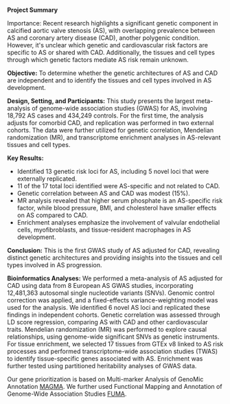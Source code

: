 **Project Summary**

Importance:
Recent research highlights a significant genetic component in calcified aortic valve stenosis (AS), with overlapping prevalence between AS and coronary artery disease (CAD), another polygenic condition. However, it's unclear which genetic and cardiovascular risk factors are specific to AS or shared with CAD. Additionally, the tissues and cell types through which genetic factors mediate AS risk remain unknown.

**Objective:**
To determine whether the genetic architectures of AS and CAD are independent and to identify the tissues and cell types involved in AS development.

**Design, Setting, and Participants:**
This study presents the largest meta-analysis of genome-wide association studies (GWAS) for AS, involving 18,792 AS cases and 434,249 controls. For the first time, the analysis adjusts for comorbid CAD, and replication was performed in two external cohorts. The data were further utilized for genetic correlation, Mendelian randomization (MR), and transcriptome enrichment analyses in AS-relevant tissues and cell types.

**Key Results:**
- Identified 13 genetic risk loci for AS, including 5 novel loci that were externally replicated.
- 11 of the 17 total loci identified were AS-specific and not related to CAD.
- Genetic correlation between AS and CAD was modest (15%).
- MR analysis revealed that higher serum phosphate is an AS-specific risk factor, while blood pressure, BMI, and cholesterol have smaller effects on AS compared to CAD.
- Enrichment analyses emphasize the involvement of valvular endothelial cells, myofibroblasts, and tissue-resident macrophages in AS development.

**Conclusion:**
This is the first GWAS study of AS adjusted for CAD, revealing distinct genetic architectures and providing insights into the tissues and cell types involved in AS progression.

**Bioinformatics Analyses:**
We performed a meta-analysis of AS adjusted for CAD using data from 8 European AS GWAS studies, incorporating 12,481,363 autosomal single nucleotide variants (SNVs). 
Genomic control correction was applied, and a fixed-effects variance-weighting model was used for the analysis. We identified 6 novel AS loci and replicated these findings in independent cohorts. 
Genetic correlation was assessed through LD score regression, comparing AS with CAD and other cardiovascular traits. Mendelian randomization (MR) was performed to explore causal relationships, using genome-wide significant SNVs as genetic instruments.
For tissue enrichment, we selected 17 tissues from GTEx v8 linked to AS risk processes and performed transcriptome-wide association studies (TWAS) to identify tissue-specific genes associated with AS. 
Enrichment was further tested using partitioned heritability analyses of GWAS data.

Our gene prioritization is based on Multi-marker Analysis of GenoMic Annotation [MAGMA](https://journals.plos.org/ploscompbiol/article?id=10.1371%2Fjournal.pcbi.1004219).
We further used Functional Mapping and Annotation of Genome-Wide Association Studies [FUMA](https://fuma.ctglab.nl).

